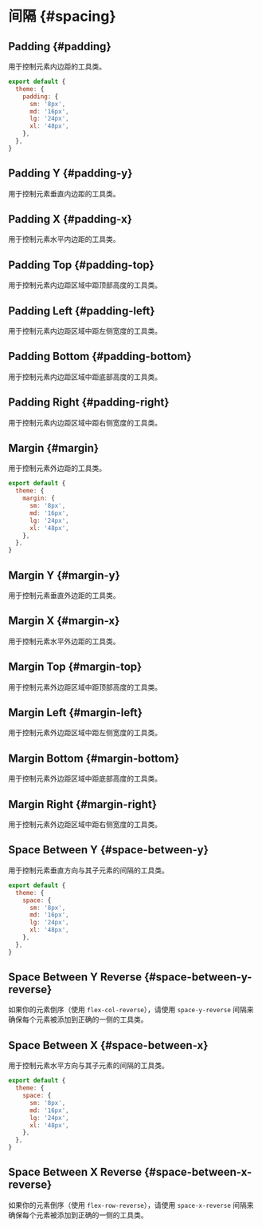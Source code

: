 # 间隔 {#spacing}

## Padding {#padding}

用于控制元素内边距的工具类。

<PlaygroundWithVariants
  variant='4'
  :variants="['0', 'px', '0.5', '1', '2', '4', '8', '10', '12', '14', '16', '20', '24', '48', '1.5rem', '32px']"
  prefix='p'
  :nested='true'
  fixed='text-white text-xs'
  appended='inline-flex items-center rounded bg-teal-500 bg-teal-100 flex-shrink-0 w-8 h-8 bg-red-400 bg-green-400 bg-blue-400 m-1 p-1'
  html='&lt;div class="inline-flex items-center bg-teal-100 rounded"&gt;
&lt;p class="rounded bg-green-400 {class} flex-shrink-0"&gt;{class}&lt;/p&gt;
&lt;/div&gt;'
/>

<Customizing>

```js windi.config.js
export default {
  theme: {
    padding: {
      sm: '8px',
      md: '16px',
      lg: '24px',
      xl: '48px',
    },
  },
}
```

</Customizing>

## Padding Y {#padding-y}

用于控制元素垂直内边距的工具类。

<PlaygroundWithVariants
  variant='4'
  :variants="['0', 'px', '0.5', '1', '2', '4', '8', '10', '12', '14', '16', '20', '24', '48', '1.5rem', '32px']"
  prefix='py'
  :nested='true'
  fixed='text-white text-xs'
  appended='inline-flex items-center rounded bg-teal-500 flex-shrink-0 bg-teal-100 w-8 h-8 bg-red-400 bg-green-400 bg-blue-400 m-1 p-1'
  html='&lt;div class="inline-flex items-center bg-teal-100 rounded"&gt;
&lt;p class="rounded bg-green-400 {class} flex-shrink-0"&gt;{class}&lt;/p&gt;
&lt;/div&gt;'
/>

## Padding X {#padding-x}

用于控制元素水平内边距的工具类。

<PlaygroundWithVariants
  variant='4'
  :variants="['0', 'px', '0.5', '1', '2', '4', '8', '10', '12', '14', '16', '20', '24', '48', '1.5rem', '32px']"
  prefix='px'
  :nested='true'
  fixed='text-white text-xs'
  appended='inline-flex items-center rounded bg-teal-500 flex-shrink-0 bg-teal-100 w-8 h-8 bg-red-400 bg-green-400 bg-blue-400 m-1 p-1'
  html='&lt;div class="inline-flex items-center bg-teal-100 rounded"&gt;
&lt;p class="rounded bg-green-400 {class} flex-shrink-0"&gt;{class}&lt;/p&gt;
&lt;/div&gt;'
/>

## Padding Top {#padding-top}

用于控制元素内边距区域中距顶部高度的工具类。

<PlaygroundWithVariants
  variant='4'
  :variants="['0', 'px', '0.5', '1', '2', '4', '8', '10', '12', '14', '16', '20', '24', '48', '1.5rem', '32px']"
  prefix='pt'
  :nested='true'
  fixed='text-white text-xs'
  appended='inline-flex items-center rounded flex-shrink-0 bg-teal-500 bg-teal-100 w-8 h-8 bg-red-400 bg-green-400 bg-blue-400 m-1 p-1'
  html='&lt;div class="inline-flex items-center bg-teal-100 rounded"&gt;
&lt;p class="rounded bg-green-400 {class} flex-shrink-0"&gt;{class}&lt;/p&gt;
&lt;/div&gt;'
/>

## Padding Left {#padding-left}

用于控制元素内边距区域中距左侧宽度的工具类。

<PlaygroundWithVariants
  variant='4'
  :variants="['0', 'px', '0.5', '1', '2', '4', '8', '10', '12', '14', '16', '20', '24', '48', '1.5rem', '32px']"
  prefix='pl'
  :nested='true'
  fixed='text-white text-xs'
  appended='inline-flex items-center rounded flex-shrink-0 bg-teal-500 bg-teal-100 w-8 h-8 bg-red-400 bg-green-400 bg-blue-400 m-1 p-1'
  html='&lt;div class="inline-flex items-center bg-teal-100 rounded"&gt;
&lt;p class="rounded bg-green-400 flex-shrink-0 {class}"&gt;{class}&lt;/p&gt;
&lt;/div&gt;'
/>

## Padding Bottom {#padding-bottom}

用于控制元素内边距区域中距底部高度的工具类。

<PlaygroundWithVariants
  variant='4'
  :variants="['0', 'px', '0.5', '1', '2', '4', '8', '10', '12', '14', '16', '20', '24', '48', '1.5rem', '32px']"
  prefix='pb'
  :nested='true'
  fixed='text-white text-xs'
  appended='inline-flex items-center flex-shrink-0 rounded bg-teal-500 bg-teal-100 w-8 h-8 bg-red-400 bg-green-400 bg-blue-400 m-1 p-1'
  html='&lt;div class="inline-flex items-center bg-teal-100 rounded"&gt;
&lt;p class="rounded bg-green-400 flex-shrink-0 {class}"&gt;{class}&lt;/p&gt;
&lt;/div&gt;'
/>

## Padding Right {#padding-right}

用于控制元素内边距区域中距右侧宽度的工具类。

<PlaygroundWithVariants
  variant='4'
  :variants="['0', 'px', '0.5', '1', '2', '4', '8', '10', '12', '14', '16', '20', '24', '48', '1.5rem', '32px']"
  prefix='pr'
  :nested='true'
  fixed='text-white text-xs'
  appended='inline-flex items-center flex-shrink-0 rounded bg-teal-500 bg-teal-100 w-8 h-8 bg-red-400 bg-green-400 bg-blue-400 m-1 p-1'
  html='&lt;div class="inline-flex items-center bg-teal-100 rounded"&gt;
&lt;p class="rounded flex-shrink-0 bg-green-400 {class}"&gt;{class}&lt;/p&gt;
&lt;/div&gt;'
/>

## Margin {#margin}

用于控制元素外边距的工具类。

<PlaygroundWithVariants
  variant='4'
  :variants="['0', 'px', 'auto', '0.5', '1', '2', '4', '8', '12', '14', '16', '20', '24', '48', '1.5rem', '32px', '-px', '-0.5', '-2', '-4', '-8', '-12', '-14', '-16', '-20', '-24', '-48', '-1.5rem', '-32px']"
  prefix='m'
  :nested='true'
  fixed='text-white text-xs'
  appended='inline-flex items-center rounded bg-teal-100 bg-green-400 p-2 flex-shrink-0'
  html='&lt;div class="inline-flex items-center bg-teal-100 rounded"&gt;
&lt;p class="rounded bg-green-400 {class} p-2 flex-shrink-0"&gt;{class}&lt;/p&gt;
&lt;/div&gt;'
/>

<Customizing>

```js windi.config.js
export default {
  theme: {
    margin: {
      sm: '8px',
      md: '16px',
      lg: '24px',
      xl: '48px',
    },
  },
}
```

</Customizing>

## Margin Y {#margin-y}

用于控制元素垂直外边距的工具类。

<PlaygroundWithVariants
  variant='4'
  :variants="['0', 'px', 'auto', '0.5', '1', '2', '4', '8', '12', '14', '16', '20', '24', '48', '1.5rem', '32px', '-px', '-0.5', '-2', '-4', '-8', '-12', '-14', '-16', '-20', '-24', '-48', '-1.5rem', '-32px']"
  prefix='my'
  :nested='true'
  fixed='text-white text-xs'
  appended='inline-flex items-center rounded bg-teal-100 bg-green-400 p-2 flex-shrink-0'
  html='&lt;div class="inline-flex items-center bg-teal-100 rounded"&gt;
&lt;p class="rounded bg-green-400 {class} p-2 flex-shrink-0"&gt;{class}&lt;/p&gt;
&lt;/div&gt;'
/>

## Margin X {#margin-x}

用于控制元素水平外边距的工具类。

<PlaygroundWithVariants
  variant='4'
  :variants="['0', 'px', 'auto', '0.5', '1', '2', '4', '8', '12', '14', '16', '20', '24', '48', '1.5rem', '32px', '-px', '-0.5', '-2', '-4', '-8', '-12', '-14', '-16', '-20', '-24', '-48', '-1.5rem', '-32px']"
  prefix='mx'
  :nested='true'
  fixed='text-white text-xs'
  appended='inline-flex items-center rounded bg-teal-100 bg-green-400 p-2 flex-shrink-0'
  html='&lt;div class="inline-flex items-center bg-teal-100 rounded"&gt;
&lt;p class="rounded bg-green-400 flex-shrink-0 {class} p-2"&gt;{class}&lt;/p&gt;
&lt;/div&gt;'
/>

## Margin Top {#margin-top}

用于控制元素外边距区域中距顶部高度的工具类。

<PlaygroundWithVariants
  variant='4'
  :variants="['0', 'px', 'auto', '0.5', '1', '2', '4', '8', '12', '14', '16', '20', '24', '48', '1.5rem', '32px', '-px', '-0.5', '-2', '-4', '-8', '-12', '-14', '-16', '-20', '-24', '-48', '-1.5rem', '-32px']"
  prefix='mt'
  :nested='true'
  fixed='text-white text-xs'
  appended='inline-flex items-center rounded bg-teal-100 bg-green-400 p-2 flex-shrink-0'
  html='&lt;div class="inline-flex items-center bg-teal-100 rounded"&gt;
&lt;p class="rounded bg-green-400 flex-shrink-0 {class} p-2"&gt;{class}&lt;/p&gt;
&lt;/div&gt;'
/>

## Margin Left {#margin-left}

用于控制元素外边距区域中距左侧宽度的工具类。

<PlaygroundWithVariants
  variant='4'
  :variants="['0', 'px', 'auto', '0.5', '1', '2', '4', '8', '12', '14', '16', '20', '24', '48', '1.5rem', '32px', '-px', '-0.5', '-2', '-4', '-8', '-12', '-14', '-16', '-20', '-24', '-48', '-1.5rem', '-32px']"
  prefix='ml'
  :nested='true'
  fixed='text-white text-xs'
  appended='inline-flex items-center rounded bg-teal-100 bg-green-400 p-2 flex-shrink-0'
  html='&lt;div class="inline-flex items-center bg-teal-100 rounded"&gt;
&lt;p class="rounded bg-green-400 flex-shrink-0 {class} p-2"&gt;{class}&lt;/p&gt;
&lt;/div&gt;'
/>

## Margin Bottom {#margin-bottom}

用于控制元素外边距区域中距底部高度的工具类。

<PlaygroundWithVariants
  variant='4'
  :variants="['0', 'px', 'auto', '0.5', '1', '2', '4', '8', '12', '14', '16', '20', '24', '48', '1.5rem', '32px', '-px', '-0.5', '-2', '-4', '-8', '-12', '-14', '-16', '-20', '-24', '-48', '-1.5rem', '-32px']"
  prefix='mb'
  :nested='true'
  fixed='text-white text-xs'
  appended='inline-flex items-center rounded bg-teal-100 bg-green-400 p-2 flex-shrink-0'
  html='&lt;div class="inline-flex items-center bg-teal-100 rounded"&gt;
&lt;p class="rounded bg-green-400 flex-shrink-0 {class} p-2"&gt;{class}&lt;/p&gt;
&lt;/div&gt;'
/>

## Margin Right {#margin-right}

用于控制元素外边距区域中距右侧宽度的工具类。

<PlaygroundWithVariants
  variant='4'
  :variants="['0', 'px', 'auto', '0.5', '1', '2', '4', '8', '12', '14', '16', '20', '24', '48', '1.5rem', '32px', '-px', '-0.5', '-2', '-4', '-8', '-12', '-14', '-16', '-20', '-24', '-48', '-1.5rem', '-32px']"
  prefix='mr'
  :nested='true'
  fixed='text-white text-xs'
  appended='inline-flex items-center rounded bg-teal-100 bg-green-400 p-2 flex-shrink-0'
  html='&lt;div class="inline-flex items-center bg-teal-100 rounded"&gt;
&lt;p class="rounded bg-green-400 {class} p-2 flex-shrink-0"&gt;{class}&lt;/p&gt;
&lt;/div&gt;'
/>

## Space Between Y {#space-between-y}

用于控制元素垂直方向与其子元素的间隔的工具类。

<PlaygroundWithVariants
  variant='2'
  :variants="['0', 'px', '0.5', '1', '2', '4', '8', '12', '14', '16', '20', '24', '48', '1.5rem', '32px', '-px', '-0.5', '-2', '-4', '-8', '-12', '-14', '-16', '-20', '-24', '-48', '-1.5rem', '-32px']"
  prefix='space-y'
  :nested='true'
  fixed='!block'
  appended='flex items-center flex-col rounded-md bg-teal-500 bg-teal-100 w-6 h-6 bg-red-400 bg-green-400 bg-blue-400 m-1 p-1'
  html='&lt;div class="flex items-center flex-col {class} bg-teal-100 rounded-md p-1"&gt;
&lt;div class="rounded-md bg-red-400 w-6 h-6"&gt;&lt;/div&gt;
&lt;div class="rounded-md bg-green-400 w-6 h-6"&gt;&lt;/div&gt;
&lt;div class="rounded-md bg-blue-400 w-6 h-6"&gt;&lt;/div&gt;
&lt;/div&gt;'
/>

<Customizing>

```js windi.config.js
export default {
  theme: {
    space: {
      sm: '8px',
      md: '16px',
      lg: '24px',
      xl: '48px',
    },
  },
}
```

</Customizing>

## Space Between Y Reverse {#space-between-y-reverse}

如果你的元素倒序（使用 `flex-col-reverse`），请使用 `space-y-reverse` 间隔来确保每个元素被添加到正确的一侧的工具类。

<PlaygroundWithVariants
  variant='reverse'
  :variants="[]"
  prefix='space-y'
  :nested='true'
  fixed='!block'
  appended='flex items-center flex-col-reverse rounded-md bg-teal-500 bg-teal-100 w-6 h-6 bg-red-400 bg-green-400 bg-blue-400 m-1 p-1 space-y-2 space-y-reverse'
  html='&lt;div class="flex items-center flex-col-reverse space-y-2 space-y-reverse bg-teal-100 rounded-md p-1"&gt;
&lt;div class="rounded-md bg-red-400 w-6 h-6"&gt;&lt;/div&gt;
&lt;div class="rounded-md bg-green-400 w-6 h-6"&gt;&lt;/div&gt;
&lt;div class="rounded-md bg-blue-400 w-6 h-6"&gt;&lt;/div&gt;
&lt;/div&gt;'
/>

## Space Between X {#space-between-x}

用于控制元素水平方向与其子元素的间隔的工具类。

<PlaygroundWithVariants
  variant='2'
  :variants="['0', 'px', '0.5', '1', '2', '4', '8', '12', '14', '16', '20', '24', '48', '1.5rem', '32px', '-px', '-0.5', '-2', '-4', '-8', '-12', '-14', '-16', '-20', '-24', '-48', '-1.5rem', '-32px']"
  prefix='space-x'
  :nested='true'
  fixed='!block'
  appended='flex items-center rounded-md bg-teal-500 bg-teal-100 w-6 h-6 bg-red-400 bg-green-400 bg-blue-400 m-1 p-1'
  html='&lt;div class="flex items-center {class} bg-teal-100 rounded-md p-1"&gt;
&lt;div class="rounded-md bg-red-400 w-6 h-6"&gt;&lt;/div&gt;
&lt;div class="rounded-md bg-green-400 w-6 h-6"&gt;&lt;/div&gt;
&lt;div class="rounded-md bg-blue-400 w-6 h-6"&gt;&lt;/div&gt;
&lt;/div&gt;'
/>

<Customizing>

```js windi.config.js
export default {
  theme: {
    space: {
      sm: '8px',
      md: '16px',
      lg: '24px',
      xl: '48px',
    },
  },
}
```

</Customizing>

## Space Between X Reverse {#space-between-x-reverse}

如果你的元素倒序（使用 `flex-row-reverse`），请使用 `space-x-reverse` 间隔来确保每个元素被添加到正确的一侧的工具类。

<PlaygroundWithVariants
  variant='reverse'
  :variants="[]"
  prefix='space-x'
  :nested='true'
  fixed='!block'
  appended='flex items-center flex-row-reverse rounded-md bg-teal-500 bg-teal-100 w-6 h-6 bg-red-400 bg-green-400 bg-blue-400 m-1 p-1 space-x-2 space-x-reverse'
  html='&lt;div class="flex items-center flex-row-reverse space-x-2 space-x-reverse bg-teal-100 rounded-md p-1"&gt;
&lt;div class="rounded-md bg-red-400 w-6 h-6"&gt;&lt;/div&gt;
&lt;div class="rounded-md bg-green-400 w-6 h-6"&gt;&lt;/div&gt;
&lt;div class="rounded-md bg-blue-400 w-6 h-6"&gt;&lt;/div&gt;
&lt;/div&gt;'
/>
